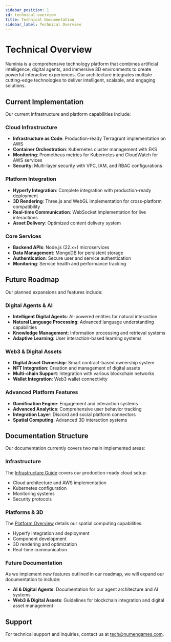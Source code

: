```yaml
---
sidebar_position: 1
id: technical-overview
title: Technical Documentation
sidebar_label: Technical Overview
---
```


# Technical Overview

Numinia is a comprehensive technology platform that combines artificial intelligence, digital agents, and immersive 3D environments to create powerful interactive experiences. Our architecture integrates multiple cutting-edge technologies to deliver intelligent, scalable, and engaging solutions.

## Current Implementation

Our current infrastructure and platform capabilities include:

### Cloud Infrastructure
- **Infrastructure as Code**: Production-ready Terragrunt implementation on AWS
- **Container Orchestration**: Kubernetes cluster management with EKS
- **Monitoring**: Prometheus metrics for Kubernetes and CloudWatch for AWS services
- **Security**: Multi-layer security with VPC, IAM, and RBAC configurations

### Platform Integration
- **Hyperfy Integration**: Complete integration with production-ready deployment
- **3D Rendering**: Three.js and WebGL implementation for cross-platform compatibility
- **Real-time Communication**: WebSocket implementation for live interactions
- **Asset Delivery**: Optimized content delivery system

### Core Services
- **Backend APIs**: Node.js (22.x+) microservices
- **Data Management**: MongoDB for persistent storage
- **Authentication**: Secure user and service authentication
- **Monitoring**: Service health and performance tracking

## Future Roadmap

Our planned expansions and features include:

### Digital Agents & AI
- **Intelligent Digital Agents**: AI-powered entities for natural interaction
- **Natural Language Processing**: Advanced language understanding capabilities
- **Knowledge Management**: Information processing and retrieval systems
- **Adaptive Learning**: User interaction-based learning systems

### Web3 & Digital Assets
- **Digital Asset Ownership**: Smart contract-based ownership system
- **NFT Integration**: Creation and management of digital assets
- **Multi-chain Support**: Integration with various blockchain networks
- **Wallet Integration**: Web3 wallet connectivity

### Advanced Platform Features
- **Gamification Engine**: Engagement and interaction systems
- **Advanced Analytics**: Comprehensive user behavior tracking
- **Integration Layer**: Discord and social platform connectors
- **Spatial Computing**: Advanced 3D interaction systems

## Documentation Structure

Our documentation currently covers two main implemented areas:

### Infrastructure

The [Infrastructure Guide][infrastructure] covers our production-ready cloud setup:
- Cloud architecture and AWS implementation
- Kubernetes configuration
- Monitoring systems
- Security protocols

### Platforms & 3D

The [Platform Overview][platforms] details our spatial computing capabilities:
- Hyperfy integration and deployment
- Component development
- 3D rendering and optimization
- Real-time communication

### Future Documentation

As we implement new features outlined in our roadmap, we will expand our documentation to include:

- **AI & Digital Agents**: Documentation for our agent architecture and AI systems
- **Web3 & Digital Assets**: Guidelines for blockchain integration and digital asset management

## Support

For technical support and inquiries, contact us at [tech@numengames.com](mailto:tech@numengames.com).

[platforms]: /docs/organization/technology/platforms
[hyperfy]: /docs/organization/technology/platforms/hyperfy/hyperfy-integration
[infrastructure]: /docs/organization/technology/infrastructure
